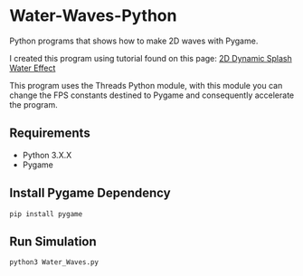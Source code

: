 # Water-Waves-Python
Python programs that shows how to make 2D waves with Pygame.
    
I created this program using tutorial found on this page:
[2D Dynamic Splash Water Effect](https://gamedevelopment.tutsplus.com/tutorials/make-a-splash-with-dynamic-2d-water-effects--gamedev-236)

This program uses the Threads Python module, with this module you can change the FPS constants destined to Pygame and consequently accelerate the program.

## Requirements
- Python 3.X.X
- Pygame

## Install Pygame Dependency
```
pip install pygame
```

## Run Simulation
```
python3 Water_Waves.py
```
